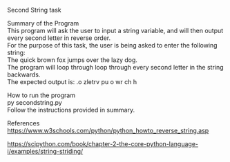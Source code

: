 Second String task 

Summary of the Program\
This program will ask the user to input a string variable, and will then output every second letter in reverse order.\
For the purpose of this task, the user is being asked to enter the following string:\
The quick brown fox jumps over the lazy dog.\
The program will loop through loop through every second letter in the string backwards.\
The expected output is: .o zletrv pu o wr ch h 

How to run the program\
py secondstring.py\
Follow the instructions provided in summary. 

References\
https://www.w3schools.com/python/python_howto_reverse_string.asp

https://scipython.com/book/chapter-2-the-core-python-language-i/examples/string-striding/

 

 

